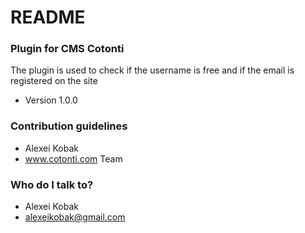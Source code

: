 # README #

### Plugin for CMS Cotonti ###

The plugin is used to check if the username is free 
and if the email is registered on the site

* Version
1.0.0

### Contribution guidelines ###

* Alexei Kobak
* www.cotonti.com Team

### Who do I talk to? ###

* Alexei Kobak
* alexeikobak@gmail.com